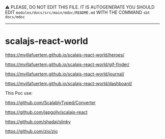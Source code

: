 :warning: PLEASE, DO NOT EDIT THIS FILE.
IT IS AUTOGENERATE YOU SHOULD EDIT `modules/docs/src/main/mdoc/README.md`
WITH THE COMMAND `sbt docs/mdoc`

---

# scalajs-react-world

https://mvillafuertem.github.io/scalajs-react-world/heroes/

https://mvillafuertem.github.io/scalajs-react-world/gif-finder/

https://mvillafuertem.github.io/scalajs-react-world/journal/

https://mvillafuertem.github.io/scalajs-react-world/dashboard/

This Poc use:

https://github.com/ScalablyTyped/Converter

https://github.com/japgolly/scalajs-react

https://github.com/shadaj/slinky

https://github.com/zio/zio

